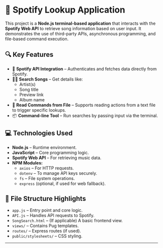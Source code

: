 # 🎵 Spotify Lookup Application

This project is a **Node.js terminal-based application** that interacts with the **Spotify Web API** to retrieve song information based on user input. It demonstrates the use of third-party APIs, asynchronous programming, and file-based command execution.

## 🔍 Key Features

- 🔑 **Spotify API Integration** – Authenticates and fetches data directly from Spotify.
- 🧑‍🎤 **Search Songs** – Get details like:
  - Artist(s)
  - Song title
  - Preview link
  - Album name
- 📂 **Read Commands from File** – Supports reading actions from a text file to trigger specific lookups.
- 📦 **Command-line Tool** – Run searches by passing input via the terminal.

## 💻 Technologies Used

- **Node.js** – Runtime environment.
- **JavaScript** – Core programming logic.
- **Spotify Web API** – For retrieving music data.
- **NPM Modules:**
  - `axios` – For HTTP requests.
  - `dotenv` – To manage API keys securely.
  - `fs` – File system operations.
  - `express` (optional, if used for web fallback).

## 📁 File Structure Highlights

- `app.js` – Entry point and core logic.
- `API.js` – Handles API requests to Spotify.
- `SongSearch.html` – (If applicable) A basic frontend view.
- `views/` – Contains Pug templates.
- `routes/` – Express routes (if used).
- `public/stylesheets/` – CSS styling.

---

